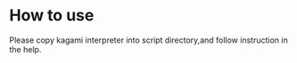 # How to use

Please copy kagami interpreter into script directory,and follow instruction in the help.